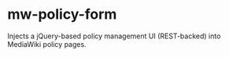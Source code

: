 # mw-policy-form
Injects a jQuery-based policy management UI (REST-backed) into MediaWiki policy pages.
